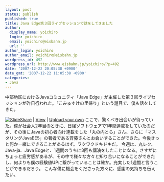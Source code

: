 ```yaml
---
layout: post
status: publish
published: true
title: Java Edge第３回ライブセッションで話をしてきました
author:
  display_name: yoichiro
  login: yoichiro
  email: yoichiro@eisbahn.jp
  url: ''
author_login: yoichiro
author_email: yoichiro@eisbahn.jp
wordpress_id: 492
wordpress_url: http://www.eisbahn.jp/yoichiro/?p=492
date: '2007-12-22 20:05:38 +0900'
date_gmt: '2007-12-22 11:05:38 +0900'
categories:
- Java
---
```


中部地区におけるJavaコミュニティ「Java Edge」が主催した第３回ライブセッションが昨日行われた。「こみゅすけの里帰り」という題目で、僕も話をしてきた。

[![SlideShare](http://static.slideshare.net/swf/logo_embd.png)](http://www.slideshare.net/?src=embed) | 
[View](http://www.slideshare.net/yoichiro/javaedge3) | 
[Upload your own](http://www.slideshare.net/upload)
ここで、驚くべき出会いが待っていた。僕が社会人2年目のときに、日経ソフトウェアで1年間連載をしていたのだが、その後にJavaの初心者向け連載をした「丸の内とら」さん、さらに「マスタリングJavaEE5」の著者である斉藤さんとお会いすることができた。今後きっと何か一緒にできることがあるはず。ワクワクドキドキだ。
今週は、丸レク、Java-ja、Java Edgeと、1週間のうちに3回も講演をしたことになる。さすがにちょっと疲労感があるが、その中で様々な方々と知り合いになることができたし、何よりも僕の経験値UPに繋がっていることは確か。充実した1週間と言うことができるだろう。
こんな僕に機会をくださった方々に、感謝の気持ちを伝えたい。
